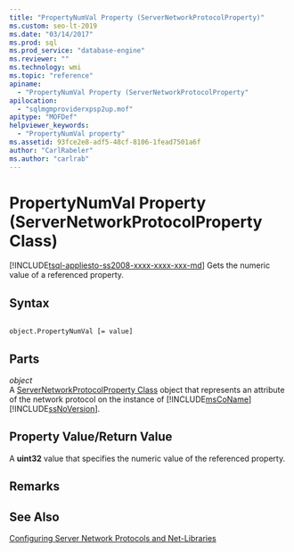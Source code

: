```yaml
---
title: "PropertyNumVal Property (ServerNetworkProtocolProperty)"
ms.custom: seo-lt-2019
ms.date: "03/14/2017"
ms.prod: sql
ms.prod_service: "database-engine"
ms.reviewer: ""
ms.technology: wmi
ms.topic: "reference"
apiname: 
  - "PropertyNumVal Property (ServerNetworkProtocolProperty"
apilocation: 
  - "sqlmgmproviderxpsp2up.mof"
apitype: "MOFDef"
helpviewer_keywords: 
  - "PropertyNumVal property"
ms.assetid: 93fce2e8-adf5-48cf-8106-1fead7501a6f
author: "CarlRabeler"
ms.author: "carlrab"
---
```

# PropertyNumVal Property (ServerNetworkProtocolProperty Class)
[!INCLUDE[tsql-appliesto-ss2008-xxxx-xxxx-xxx-md](../../../includes/tsql-appliesto-ss2008-xxxx-xxxx-xxx-md.md)]
  Gets the numeric value of a referenced property.  
  
## Syntax  
  
```  
  
object.PropertyNumVal [= value]  
```  
  
## Parts  
 *object*  
 A [ServerNetworkProtocolProperty Class](../../../relational-databases/wmi-provider-configuration-classes/servernetworkprotocolproperty-class/servernetworkprotocolproperty-class.md) object that represents an attribute of the network protocol on the instance of [!INCLUDE[msCoName](../../../includes/msconame-md.md)] [!INCLUDE[ssNoVersion](../../../includes/ssnoversion-md.md)].  
  
## Property Value/Return Value  
 A **uint32** value that specifies the numeric value of the referenced property.  
  
## Remarks  
  
## See Also  
 [Configuring Server Network Protocols and Net-Libraries](https://msdn.microsoft.com/library/ms177485\(v=sql.100\).aspx)  
  
  
